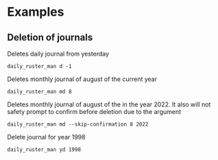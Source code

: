 # Examples

## Deletion of journals

Deletes daily journal from yesterday
```text
daily_ruster_man d -1
```

Deletes monthly journal of august of the current year
```text
daily_ruster_man md 8
```

Deletes monthly journal of august of the in the year 2022.
It also will not safety prompt to confirm before deletion due to the argument 
```text
daily_ruster_man md --skip-confirmation 8 2022
```

Delete journal for year 1998
```text
daily_ruster_man yd 1998 
```
